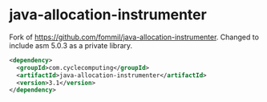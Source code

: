 java-allocation-instrumenter
============================

Fork of https://github.com/fommil/java-allocation-instrumenter. Changed to include asm 5.0.3 as a private library.

```xml
<dependency>
  <groupId>com.cyclecomputing</groupId>
  <artifactId>java-allocation-instrumenter</artifactId>
  <version>3.1</version>
</dependency>
```

